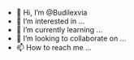- 👋 Hi, I’m @Budilexvia
- 👀 I’m interested in ...
- 🌱 I’m currently learning ...
- 💞️ I’m looking to collaborate on ...
- 📫 How to reach me ...

<!---
Budilexvia/Budilexvia is a ✨ special ✨ repository because its `README.md` (this file) appears on your GitHub profile.
You can click the Preview link to take a look at your changes.
--->
